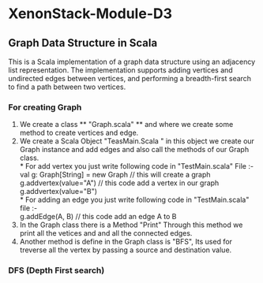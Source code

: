 # XenonStack-Module-D3

## Graph Data Structure in Scala

This is a Scala implementation of a graph data structure using an adjacency list representation. The implementation supports adding vertices and undirected edges between vertices, and performing a breadth-first search to find a path between two vertices.



### For creating Graph 

1. We create a class ** "Graph.scala" ** and where we create some method to create vertices and edge.
2. We create a Scala Object "TeasMain.Scala " in this  object we create our Graph instance and add edges and also call the methods of our Graph class.<br>
       * For add vertex you just write following code in "TestMain.scala" File :- <br>
              val g: Graph[String] = new Graph  // this will create a graph <br>
              g.addvertex(value="A") // this code add a vertex in our graph <br>
              g.addvertex(value="B")  <br>
       * For adding an edge you just write following code in "TestMain.scala" file :-  <br>
              g.addEdge(A, B) // this code add an edge A to B    <br>
4. In the Graph class there is a Method "Print"  Through this method we print all the vetices and and all the connected edges.
5. Another method is define in the Graph class is "BFS", Its used for treverse all the vertex by passing a source and destination value.

### DFS (Depth First search) 


